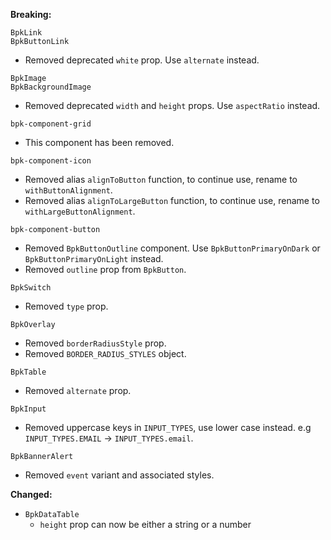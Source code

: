 **Breaking:**

`BpkLink`<br />
`BpkButtonLink`
  - Removed deprecated `white` prop. Use `alternate` instead.
 
`BpkImage`<br />
`BpkBackgroundImage`
  - Removed deprecated `width` and `height` props. Use `aspectRatio` instead.

`bpk-component-grid`
  - This component has been removed.

`bpk-component-icon`
  - Removed alias `alignToButton` function, to continue use, rename to `withButtonAlignment`.
  - Removed alias `alignToLargeButton` function, to continue use, rename to `withLargeButtonAlignment`.

`bpk-component-button`
  - Removed `BpkButtonOutline` component. Use `BpkButtonPrimaryOnDark` or `BpkButtonPrimaryOnLight` instead.
  - Removed `outline` prop from `BpkButton`.

`BpkSwitch`
  - Removed `type` prop.

`BpkOverlay`
  - Removed `borderRadiusStyle` prop.
  - Removed `BORDER_RADIUS_STYLES` object.

`BpkTable`
  - Removed `alternate` prop.

`BpkInput`
  - Removed uppercase keys in `INPUT_TYPES`, use lower case instead. e.g `INPUT_TYPES.EMAIL` -> `INPUT_TYPES.email`.

`BpkBannerAlert`
  - Removed `event` variant and associated styles.

**Changed:**
- `BpkDataTable`
  - `height` prop can now be either a string or a number
